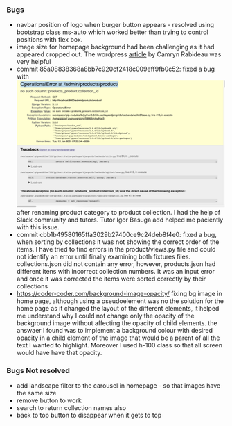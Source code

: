 <!--# Testing
 1. [**Testing User Stories**](#testing-user-stories)
     - [**Responsiveness**](#responsiveness)
     - [**Navbar**](#navbar)
     - [**Footer**](#footer)
     - [**Search bar**](#search-bar)
     - [**Home page**](#home-page)
     - [**About page**](#about-page)
     - [**..... page**](#....-page)
     - [**Contact page**](#contact-page)
     - [**Products and product details pages**](#products-and-product-details-pages)
     - [**Services and service details pages**](#services-and-service-details-pages)
     - [**Cart page**](#cart-page)
     - [**Checkout and checkout success pages**](#checkout-and-checkout-success-pages)
     - [**Authentication pages**](#authentication-pages)
     - [**Profile and Order History**](#profile-and-order-history)
     - [**Admin product management functionality (admin CRUD)**](#admin-product-management-functionality-admin-crud)
 2. [**Automated Testing**](#automated-testing)
      - [**Travis**](#travis)
 3. [**Validators**](#validators)
 4. [**Compatibility and Responsiveness**](#compatibility-and-responsiveness)
 5. [**Other Testing**](#other-testing)
 6. [**Bugs**](#bugs)

## Manual Testing

To return to the previous document, please click [here]().

## Testing User Stories

The following tests were conducted to test the experience of each user outlined earlier in the 'User Stories' section.

### Viewing and Navigation
- **User story being tested**:       
- **Test**:
    - 
    - 
- **Results**: 
- **Verdict**:

- **User story being tested**:       
- **Test**:
    - 
    - 
- **Results**: 
- **Verdict**:

- **User story being tested**:       
- **Test**:
    - 
    - 
- **Results**: 
- **Verdict**:

### Registration and User Accounts
- **User story being tested**:       
- **Test**:
    - 
    - 
- **Results**: 
- **Verdict**:

- **User story being tested**:       
- **Test**:
    - 
    - 
- **Results**: 
- **Verdict**:

- **User story being tested**:       
- **Test**:
    - 
    - 
- **Results**: 
- **Verdict**:

### Further Testing

- Tools such as inspect in google were used to test app at all stages of the development.
- A large amount of testing was done to ensure pages where linking as expected and code was allowing features as planned.
- Friends and colleagues were asked to review the app in order to point out any issues.


### Validators and Lintners

The W3C Markup Validator, W3C CSS Validator Services, pylint comand and js lint validator were used to validate every page of the project to ensure there were no syntax errors in the project.

#### HTML

- [W3C Markup Validator](https://validator.w3.org/) Results: 
    -   [http://set-goals-vl.herokuapp.com/](static/bugs/html_validator_index.jpeg)
    -   [http://set-goals-vl.herokuapp.com/home](static/bugs/htmlValidator_home.jpeg)
    -   [http://set-goals-vl.herokuapp.com/set_goals](static/bugs/htmlValidator_set_goals.jpeg)
    -   [http://set-goals-vl.herokuapp.com/set_goals?username...](static/bugs/htmlValidator_set_goals_user.jpeg)
    -   [http://set-goals-vl.herokuapp.com/SMART](static/bugs/html_validator_smart.jpeg)
    -   [http://set-goals-vl.herokuapp.com/register](static/bugs/html_validator_register.jpeg)
    -   [http://set-goals-vl.herokuapp.com/new_goal with error](static/bugs/html_validator_newGoal1.jpeg)
    -   [http://set-goals-vl.herokuapp.com/SMART](static/bugs/html_validator_smart.jpeg)

#### CSS

- [W3C CSS Validator](https://jigsaw.w3.org/css-validator/#validate_by_input) - [Results](static/bugs/cssValidator.jpeg), [warnings](static/bugs/cssValidator_warnings.jpeg)
    - vendor extentions are proprietary code and appear as a warning in css validator, however they have been use to optimise the display of images in different browsers and to make css code cleaner with use of var for colour scheme.

#### Python

- pylint comand - [Results](static/bugs/pythonLint.jpeg)
    - else after return is identified as unnecessary in the code but without that else condition whenever the username would be correct and the password incorrect, the user would be redirect to the login page without the flash message, this is the reason why I have kept the else condition

#### Javascript

- [js lint Validator](http://jslint.com/) - [Results](static/bugs/jsValidator.jpeg), [warnings](static/bugs/jsValidator_warnings.jpeg)
    - js lint identified the $ as undeclared - the $ is used to access jQuery.

### Compatibility tests

#### Using different browsers

- The app was tested on Google Chrome, Opera, Firefox and Safari browsers

#### Using different devices

- The app was viewed on a variety of devices such as macbook, Samsung tablet and galaxy note

#### Using different screen sizes

- The different devices used to test had different screen sizes. In addition, the inspect tool from chrome browser had been used throughout the project to test thoroughly including different screen sizes.

### Manual tests

#### Navigation bar

- **_mobile view_** - the navigation bar presents logo with link to home page, hover effect working;
  menu icon on the left side as intended (wireframe shows right side but later changed as it looked better of the left);
  menu icon opens when clicked and shows appropriate links: when logged in the links shown are Home, SMART?, My goals, Logout and all links are functional and hover effect working; "log in" and "log out" spelling was corrected as it was showing "login" and "logout";
  When logged out it appears: Home, SMART?, Log in and Register links.

- **_desktop view_** - the navigation bar presents logo with link to home page and hover effects, also presents links on the right side, to the different pages, hover effect is also functional;  
  when the visitor is not logged in, the links viewed in the navigation bar are: Home, SMART?, Log in, Resgister pages (all as intended) - all linkes are functional and with hover effect;  
  when the visitor is logged in, the links available are: Home, SMART?, My goals, New goal and Log out (as intended) - all linkes are functional and with hover effect;

#### Footer

- **_mobile view_** - footer appears in every page and is fixed to the bottom of the page as intended;  
  the footer thas two rows:

  - the top row has 3 icons - Home, instagram and Pinterest - all of the icons are centered to the middle as intended and with appropriate size as when pressed with finger, the wrong icon does not get pressed by mistake;
    The links in the icons are functional (home redirects to home page, instagram redirects to instagram landing page and pinterest redirects to pinterest landing page) and have hover effect;
  - the bottom row presentes the copyrights logo. the footer does not change throughout different pages.

- **_desktop view_** - footer appears in every page and is fixed to the bottom of the page as intended;  
  the footer thas two rows:
  - the top row has 3 icons - Home, instagram and Pinterest - all of the icons are centered to the middle as intended and with appropriate size for visibility;
    The links in the icons are functional (home redirects to home page, instagram redirects to instagram landing page and pinterest redirects to pinterest landing page) and have hover effect;
  - the bottom row presentes the copyrights logo. the footer does not change throughout different pages.

#### Home page

-   **_mobile view_** - parallax effect functional with 2 similar images giving the illusion that is one continuous image.
    -   Hero section with Headline and subheading appropriatly sized and spaced. 
    -   Subheading with pulse effect in the word SMART with active link to SMART? page;  
    -   Hero section showing log in button when visitor is logged out and hidden when visitor is logged in. 
    -   Hero section also displays an illustration with same colour scheme illustrating a women planning - the image is centered and not bleeding out. 
    -   Scrool effect functional and bottom image complements the top image, intending to reveal the road ahead when scrolling down.

-   **_desktop view_** - parallax effect functional with 2 similar images giving the illusion that is one continuous image.
    -   The top image height fixed for screens is wider than 370px. Hero section with Headline and subheading appropriatly sized and spaced. 
    -   Subheading with pulse effect in the word SMART with active link to SMART? page;  
    -   Hero section showing log in button when visitor is logged out and is hidden when visitor is logged in. 
    -   Hero section also displays an illustration with same colour scheme - position corrected for medium and large size screens.  
    -   Scrool effect functional and bottom image complements the top image, intending to reveal the road ahead when scrolling down.

#### SMART? page

-   **_mobile view_**  -  Page has centered heading at he top, has collapsible elements from Materialize. 
    -   Each row has a word related to the acronym SMART and it expands into description when row is clicked - feature is functional.  
    -   Below collapsible elements there is log in button that should not show when user is logged in - corrected.  
    -   Illustration with same colour scheme is located in the bottom right corner of the page.

-   **_desktop view_**  -  Page has centered heading at he top, has collapsible elements from Materialize. 
    -   Each row has a word related to the acronym SMART and it expands into description when row is clicked - feature is functional.  
    -   Below collapsible elements there is log in button that should not show when user is logged in - corrected.  
    -   Illustration with same colour scheme is located in the bottom right corner of the page.


#### Log in page

-   **_mobile view_** and **_desktop view_** -  centered heading 
    -   Form with username, password and submit fields.
    -   Submit button in correct position and with wave Materialize feature functional.
    -   Materialize form fields with green bottom bar when input required format and red when format is not allowed - functional.
    -   Bellow button there is a text saying "Don't have an account yet?" followed by text "Register here." in blue underlined ith a link to register page, link is functional.


  
  |             test              |             expected result              |              actual result               |
  | :---------------------------: | :--------------------------------------: | :--------------------------------------: |
  |     LOG IN page |       |       |
  | "Username" field requirements: a-z, A-Z, 0-9 and between 6 to 12 characters       |                                          |
  |         5 letters  lower case    |     "please match the format requested" alert   |"please match the format requested" alert|
  |         6 letters  lower case | allowed  | allowed. |
  |         12 letters  lower case    |   allowed     | allowed |
  |         13 letters   lower case   | not possible  | not possible to input more than 12 characters |
  |         special character plus 5 letters lower case   |   "please match the format requested" alert   | "please match the format requested" alert |
  |         5 letters  Upper case    |     "please match the format requested" alert   |"please match the format requested" alert|
  |         6 letters  Upper case | allowed  | allowed. |
  |         12 letters  Upper case    |   allowed     | allowed |
  |         13 letters   Upper case   | not possible  | not possible to input more than 12 characters |
  |         special character plus 5 letters upper case  |   "please match the format requested" alert   | "please match the format requested" alert |
  |         3 letters lower case and 3 letters upper case |  allowed     | allowed |
  |         5 digits    |     "please match the format requested" alert   |"please match the format requested" alert|
  |         6 digits | allowed  | allowed |
  |         12 digits   |   allowed     | allowed |
  |         13 digits   | not possible  | not possible to input more than 12 characters |
  |         special character plus 5 ldigits  |   "please match the format requested" alert   | "please match the format requested" alert |
  |         2 digits 2 letters lower case and 2 letters upper case |  allowed     | allowed |
  | _____________________________ |__________________________________________|_________________________________________ | 
  | "Password"  requirements: a-z, A-Z, 0-9 and between 6 to 12 characters       |                                          |
  |         5 letters  lower case    |     "please match the format requested" alert   |"please match the format requested" alert|
  |         6 letters  lower case | allowed  | allowed. |
  |         12 letters  lower case    |   allowed     | allowed |
  |         13 letters   lower case   | not possible  | not possible to input more than 12 characters |
  |         special character plus 5 letters lower case   |   "please match the format requested" alert   | "please match the format requested" alert |
  |         5 letters  Upper case    |     "please match the format requested" alert   |"please match the format requested" alert|
  |         6 letters  Upper case | allowed  | allowed. |
  |         12 letters  Upper case    |   allowed     | allowed |
  |         13 letters   Upper case   | not possible  | not possible to input more than 12 characters |
  |         special character plus 5 letters upper case  |   "please match the format requested" alert   | "please match the format requested" alert |
  |         3 letters lower case and 3 letters upper case |  allowed     | allowed |
  |         5 digits    |     "please match the format requested" alert   |"please match the format requested" alert|
  |         6 digits | allowed  | allowed |
  |         12 digits   |   allowed     | allowed |
  |         13 digits   | not possible  | not possible to input more than 12 characters |
  |         special character plus 5 digits  |   "please match the format requested" alert   | "please match the format requested" alert |
  |         2 digits 2 letters lower case and 2 letters upper case |  allowed     | allowed |
  | _____________________________ |__________________________________________|_________________________________________ | 
  |     incorrect username and incorrect password | flash message: "Incorrect Username and/or password" | flash message: "Incorrect Username and/or password" |
  |     existing username and incorrect password | flash message: "Incorrect Username and/or password" | no flash message! only redirects to login page with empty fields. To correct bug, added else condition to password verification (line 108 at run.py) |
  |     after correction: existing username and incorrect password | flash message: "Incorrect Username and/or password" | flash message: "Incorrect Username and/or password" |
  |     correct username and correct password | redirects to My goals page with flash message: "Welcome {username}" | redirects to My goals page with flash message: "Welcome {username}" |

The flash messages appear in white text with chosen background colour as expected and fade after expected time. The bug found is that the page keeps the margin at the top and does not reset unless the page is reloaded - updated code and retested - element for flash message disapears after 5 seconds and margin disapears.  

#### Register page

-   **_mobile view_** and **_desktop view_** -  centered heading;
    -   Materialize input forms with username, email and password fields and submit button. 
    -   Email is collected and stored for registration but at this stage there is no use for this information. In order to reduce unnecessary errors, the email input are has been removed.
    -   below the button there is a text with link to log in page - link is functional.
    -   Register button with Materialize Wave feature and functional.
    -   The flash messages appear in white text with chosen background colour as expected and fade after expected time. 
    -   The element for flash message disapears after 5 seconds and margin disapears.


|             test              |             expected result              |              actual result               |
  | :---------------------------: | :--------------------------------------: | :--------------------------------------: |
  |     REGISTER page |       |       |
  | "Username" field requirements: a-z, A-Z, 0-9 and between 6 to 12 characters       |                                          |
  |         5 letters  lower case    |     "please match the format requested" alert   |"please match the format requested" alert|
  |         6 letters  lower case | allowed  | allowed. |
  |         12 letters  lower case    |   allowed     | allowed |
  |         13 letters   lower case   | not possible  | not possible to input more than 12 characters |
  |         special character plus 5 letters lower case   |   "please match the format requested" alert   | "please match the format requested" alert |
  |         5 letters  Upper case    |     "please match the format requested" alert   |"please match the format requested" alert|
  |         6 letters  Upper case | allowed  | allowed. |
  |         12 letters  Upper case    |   allowed     | allowed |
  |         13 letters   Upper case   | not possible  | not possible to input more than 12 characters |
  |         special character plus 5 letters upper case  |   "please match the format requested" alert   | "please match the format requested" alert |
  |         3 letters lower case and 3 letters upper case |  allowed     | allowed |
  |         5 digits    |     "please match the format requested" alert   |"please match the format requested" alert|
  |         6 digits | allowed  | allowed |
  |         12 digits   |   allowed     | allowed |
  |         13 digits   | not possible  | not possible to input more than 12 characters |
  |         special character plus 5 digits  |   "please match the format requested" alert   | "please match the format requested" alert |
  |         2 digits 2 letters lower case and 2 letters upper case |  allowed     | allowed |
  | _____________________________ |__________________________________________|_________________________________________ | 
  | "Password"  requirements: a-z, A-Z, 0-9 and between 6 to 12 characters       |                                          |
  |         5 letters  lower case    |     "please match the format requested" alert   |"please match the format requested" alert|
  |         6 letters  lower case | allowed  | allowed. |
  |         12 letters  lower case    |   allowed     | allowed |
  |         13 letters   lower case   | not possible  | not possible |
  |         special character plus 5 letters lower case   |   "please match the format requested" alert   | "please match the format requested" alert |
  |         5 letters  Upper case    |     "please match the format requested" alert   |"please match the format requested" alert|
  |         6 letters  Upper case | allowed  | allowed. |
  |         12 letters  Upper case    |   allowed     | allowed |
  |         13 letters   Upper case   | not possible  | not possible |
  |         special character plus 5 letters upper case  |   "please match the format requested" alert   | "please match the format requested" alert |
  |         3 letters lower case and 3 letters upper case |  allowed     | allowed |
  |         5 digits    |     "please match the format requested" alert   |"please match the format requested" alert|
  |         6 digits | allowed  | allowed |
  |         12 digits   |   allowed     | allowed |
  |         13 digits   | not possible  | not possible |
  |         special character plus 5 digits  |   "please match the format requested" alert   | "please match the format requested" alert |
  |         2 digits 2 letters lower case and 2 letters upper case |  allowed     | allowed |
  | _____________________________ |__________________________________________|_________________________________________ | 
  | existing username | flash message: "Username already exists" | flash message: "Username already exists" |
  |     new username and correct format password | flash message: "You are now registered" | flash message: "You are now registered" |

  
#### New Goal

-   **_mobile view_** and **_desktop view_** -  centered heading;  
    -   New Goal is available to the logged in user through link in navigation bar; 
    -   Submit button did not have wave effect but button was functional. Added materialize wave-effect class and button then had wave effect.
    -   Style, color scheme and layout appeared as expected.

form test

|             test              |             expected result              |              actual result               |
| :---------------------------: | :--------------------------------------: | :--------------------------------------: |
|     NEW GOAL page : form      |                                          |                                          |
| "Title" field between 5 to 30 characters       |                         |                                          |
|         leave empty |     "please fill in this field" alert   |   "please fill in this field" alert   |
|         4 letters |     "please lengthen this text to 5 characters or more..." alert   | "please lengthen this text to 5 characters or more..." alert   |
|         5 letters | allowed  | allowed - input data appears in the goal card |
|        15 letters | allowed  | allowed - input data appears in the goal card |
|         30 letters | allowed  | allowed - input data appears in the goal card |
|         31 letters | not possible  | not possible  |
| _____________________________ |__________________________________________|_________________________________________ | 
| "Category" when clicked has dropdown menu showing categories stored in mongodb    |                                          | 
|     selected one category | allowed | allowed - selected category appears in the goal card|
|     not selected a category |   clicking submit will not work | clicking submit will not work | 
| _____________________________ |__________________________________________|_________________________________________ | 
| "Add image" this feature is not available at this stage   |                                          | 
|     click in input area |   disabled input area - greyed out | disabled input area - greyed out | 
| _____________________________ |__________________________________________|_________________________________________ | 
| "Describe your new goal" allowed between 3 to 200 characters |            | 
|         leave empty |     "please fill in this field" alert   |   "please fill in this field" alert   |
|         2 letters |     "please lengthen this text to 3 characters or more..." alert   | "please lengthen this text to 3 characters or more..." alert   |
|         3 letters | allowed  | allowed - input data appears in the goal card |
|        20 letters | allowed  | allowed - input data appears in the goal card |
|         200 letters | allowed  | allowed - input data appears in the goal card |
|         201 letters | not possible  | not possible  |
| _____________________________ |__________________________________________|_________________________________________ | 
| "End Date (optional)" when clicked a calendar appears   |               |                 |
|     selecting a date | allowed | allowed - selected date appears in the goal card|
|     leaving date unselected |   allowed | allowed - in the goal card it appears an empty space |


#### My Goals

-   **_mobile view_** -  centered heading;  
  - A goal card per row.
  -   **_desktop view_** -  centered heading;
  - 2 cards per row in medium size screens (tested 768px) and 3 cards per row in large size screens (tested 1024px and 1440px);  
  - goal card:  static image in top container;  
        - 1st text row with goal title as per input and 3 vertical dots on the right side - if title occupies 2 lines, half of the icons in the card disappear- replaced card "small" class by "medium" - image started stretching when changed screen sizes, to fix this, increased max-height which makes part of the image hidden at some screen sizes but not streched;  
        - 2nd row with 2 icons on the right side, a pencil for edit and a bin for delete function;
        - reveal container has Title at the top with X on the right to enable hiding the container;  
        - reveal container has ruler container with goal description - if word is too long, it bleeds out of the card - added word-wrap property to css code to fix bug;  
        - reveal container with bottom row showing end date if any (icon present with and without date);
        - reveal container with background image at the bottom right corner;
        - reveal container missing category chosen - added to the reveal container.
  -   **_mobile view_** and **_desktop view_** 
  |             test              |             expected result              |              actual result               |
  | :---------------------------: | :--------------------------------------: | :--------------------------------------: |
  |     GOAL CARD  features     |                                          |                                          |
  | click in image, title or 3 vertical dots icon| reveals card added content | reveals card added content | 
  |    hover pencil icon |     information box appears saying "edit"  |   information box appears saying "edit"  |
  |    hover bin icon |     information box appears saying "delete"  |   information box appears saying "delete"  |
  |    click pencil icon |    redirects to edit-goal template  |   redirects to edit-goal template  |
  |    click bin icon |    pop-up confirmation box "are you sure you want to delete this goal?" |   pop-up confirmation box   |
  | pop-up confirmation box with Cancel button in colour scheme and text "YES, DELETE IT!" to the right of the cancel button | 
  |     click cancel button | redirects to my goals page | redirects to my goals page |
  |     click text "YES, DELETE IT!" | deletes goal and flash message "Goal Deleted" and redirect to my goals page | deletes goal and flash message "Goal Deleted" and redirect to my goals page |


#### edit template

-   Edit page should have similar layout of new goal page with different header and with form fields populated with current data.
-   Access to edit new goal page is possible through the pencil icon.
-   Once edit form is submited, the user is redirected to my goals page with card showing updated data.
-   Pressing cancel button reditects the user to My Goals page with unchanged data.

-   **_mobile view_** and **_desktop view_** -  centered heading; 


form test

|             test              |             expected result              |              actual result               |
| :---------------------------: | :--------------------------------------: | :--------------------------------------: |
|     Edit GOAL page : form     |                                          |                                          |
| "Title" field between 5 to 30 characters       |                         |                                          |
|         leave empty |     "please fill in this field" alert   |  "please fill in this field" alert |
|         4 letters |     "please lengthen this text to 5 characters or more..." alert   |  "please lengthen this text to 5 characters or more..." alert  |
|         5 letters | allowed  | allowed - goal is updated |
|        15 letters | allowed  | allowed - goal is updated |
|         30 letters | allowed  | allowed - goal is updated |
|         31 letters | not possible  | not possible  |
| _____________________________ |__________________________________________|_________________________________________ | 
| "Category" showing current category name / when clicked has dropdown menu showing categories stored in mongodb    |  
|   leave current category name without altering | allowed |  allowed - updated card has same data |                                        | 
|     selected one category | allowed | allowed - new selected category is updated in the goal card|
|     not selected a category |   current category name is preselected  | current category name is preselected  |
| _____________________________ |__________________________________________|_________________________________________ | 
| "Add image" this feature is not available at this stage   |                                          | 
|     click in input area |   disabled input area - greyed out | disabled input area - greyed out | 
| _____________________________ |__________________________________________|_________________________________________ | 
| "Describe your new goal" allowed between 3 to 200 characters |            | 
|     data not changed |    allowed | allowed - updated card has same data |
|         leave empty |     "please fill in this field" alert   |   "please fill in this field" alert   |
|         2 letters |     "please lengthen this text to 3 characters or more..." alert   | "please lengthen this text to 3 characters or more..." alert   |
|         3 letters | allowed  | allowed - goal is updated |
|        20 letters | allowed  | allowed - goal is updated |
|         200 letters | allowed  | allowed - goal is updated |
|         201 letters | not possible  | not possible  |
| _____________________________ |__________________________________________|_________________________________________ | 
| "End Date (optional)" when clicked a calendar appears   |               | 
|     leaving the date unaltered |  allowed | allowed - updated card has same date |
|     selecting a date | allowed | allowed - selected date is updated in the goal card|
|     clearing date |   allowed | allowed - in the goal card it appears an empty space |
| if there is no current date, leaving the date unselected | allowed | allowed - in the goal card it appears an empty space |

###  Bugs Known

#### Bugs resolved

- Once on collapible navbar menu the menu would not expand - console showing error. This was corrected by correcting the jquery script in the base.html.
- Once testing register.html by input new details in form the error "AttributeError: 'NoneType' object has no attribute 'lower'" would repeatedly appear. Checked mongodb key on heroku, mongodb and eny.py document but all ok.  
I have ried changing collection names but no different until realised that there was no "name" property in username input in register.html. Once corrected this the form worked.
- card layout on goals.html: icons for edit and delete too small as found in [lighthouse tool](static/bugs/edit-delete-bug.jpeg) found in inspect developer tools in chrome browser [(screenshot of analysis)](static/images/bugs/edit-delete-bug.jpeg "lighthouse analysis regards my goals page").
- delete will delete the card in front instead of the card that suposed to delete. to resolve this issue added {{ loop.index }} to icon id and modal followed by tabindex="-1" to correct the bug.

#### Bugs unresolved
- http://set-goals-vl.herokuapp.com/new_goal accesscible when input url in bar when visitor is not logged in. It allows to input data, however when submited an error occurs showing keyerror: user. It showld not allow access to the page if user is not logged in. At the time of writting, I have time restrictions to resolve this error.
- http://set-goals-vl.herokuapp.com/set_goals accesscible when input url in bar when visitor is not logged in. There is access to the page but no goal cards are displayed. At the time of writting, I have time restrictions to resolve this error.
-->

### Bugs
- navbar position of logo when burger button appears -  resolved using bootstrap class ms-auto which worked better than trying to control positions with flex box.
- image size for homepage background had been challenging as it had appeared cropped out. The wordpress [article](https://wordpress.com/go/design/choose-website-background-image/#:~:text=The%20best%20website%20background%20image,to%20minimize%20site%20load%20times.) by Camryn Rabideau was very helpful
- commit 85a08838368a8bb7c920cf2418c009eff9fb0c52: fixed a bug with![migrations](static/images/readme/error_1.png) after renaming product category to product collection. I had the help of Slack community and tutors. Tutor Igor Basuga add helped me paciently with this issue.
- commit cbb1b49580165ffa3029b27400ce9c24deb8f4e0: fixed a bug, when sorting by collections it was not showing the correct order of the items. I have tried to find errors in the product/views.py file and could not identify an error until finally examining both fixtures files. collections.json did not contain any error, however, products.json had different itens with incorrect collection numbers. It was an input error and once it was corrected the items were sorted correctly by their collections
- https://coder-coder.com/background-image-opacity/ fixing bg image in home page, although using a pseudoelement was no the solution for the home page as it changed the layout of the different elements, it helped me understand why I could not change only the opacity of the background image without affecting the opacity of child elements. the answaer I found was to implement a background colour with desired opacity in a child element of the image that would be a parent of all the text I wanted to highlight. Moreover I used h-100 class so that all screen would have have that opacity.

### Bugs Not resolved
- add landscape filter to the carousel in homepage - so that images have the same size
- remove button to work
- search to return collection names also
- back to top button to disappear when it gets to top
